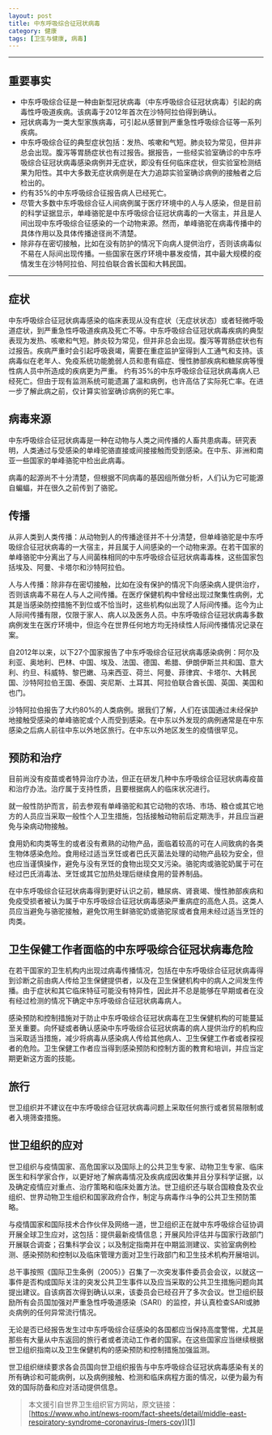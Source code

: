 ```yaml
---
layout: post
title: 中东呼吸综合征冠状病毒
category: 健康
tags: [卫生与健康, 病毒]
---
```



----------
## 重要事实

- 中东呼吸综合征是一种由新型冠状病毒（中东呼吸综合征冠状病毒）引起的病毒性呼吸道疾病。该病毒于2012年首次在沙特阿拉伯得到确认。
- 冠状病毒为一类大型家族病毒，可引起从感冒到严重急性呼吸综合征等一系列疾病。
- 中东呼吸综合征的典型症状包括：发热、咳嗽和气短。肺炎较为常见，但并非总会出现。腹泻等胃肠症状也有过报告。据报告，一些经实验室确诊的中东呼吸综合征冠状病毒感染病例并无症状，即没有任何临床症状，但实验室检测结果为阳性。其中大多数无症状病例是在大力追踪实验室确诊病例的接触者之后检出的。
- 约有35%的中东呼吸综合征报告病人已经死亡。
- 尽管大多数中东呼吸综合征人间病例属于医疗环境中的人与人感染，但是目前的科学证据显示，单峰骆驼是中东呼吸综合征冠状病毒的一大宿主，并且是人间出现中东呼吸综合征感染的一个动物来源。然而，单峰骆驼在病毒传播中的具体作用以及具体传播途径尚不清楚。
- 除非存在密切接触，比如在没有防护的情况下向病人提供治疗，否则该病毒似不易在人际间出现传播。一些国家在医疗环境中暴发疫情，其中最大规模的疫情发生在沙特阿拉伯、阿拉伯联合酋长国和大韩民国。


----------
## 症状

中东呼吸综合征冠状病毒感染的临床表现从没有症状（无症状状态）或者轻微呼吸道症状，到严重急性呼吸道疾病及死亡不等。中东呼吸综合征冠状病毒疾病的典型表现为发热、咳嗽和气短。肺炎较为常见，但并非总会出现。腹泻等胃肠症状也有过报告。疾病严重时会引起呼吸衰竭，需要在重症监护室得到人工通气和支持。该病毒似在老年人、免疫系统功能脆弱人员和患有癌症、慢性肺部疾病和糖尿病等慢性病人员中所造成的疾病更为严重。
约有35%的中东呼吸综合征冠状病毒病人已经死亡。但由于现有监测系统可能遗漏了温和病例，也许高估了实际死亡率。在进一步了解此病之前，仅计算实验室确诊病例的死亡率。

## 病毒来源

中东呼吸综合征冠状病毒是一种在动物与人类之间传播的人畜共患病毒。研究表明，人类通过与受感染的单峰驼骆直接或间接接触而受到感染。在中东、非洲和南亚一些国家的单峰骆驼中检出此病毒。

病毒的起源尚不十分清楚，但根据不同病毒的基因组所做分析，人们认为它可能源自蝙蝠，并在很久之前传到了骆驼。

## 传播

从非人类到人类传播：从动物到人的传播途径并不十分清楚，但单峰骆驼是中东呼吸综合征冠状病毒的一大宿主，并且属于人间感染的一个动物来源。在若干国家的单峰骆驼中分离出了与人间菌株相同的中东呼吸综合征冠状病毒毒株，这些国家包括埃及、阿曼、卡塔尔和沙特阿拉伯。

人与人传播：除非存在密切接触，比如在没有保护的情况下向感染病人提供治疗，否则该病毒不易在人与人之间传播。在医疗保健机构中曾经出现过聚集性病例，尤其是当感染防控措施不到位或不恰当时，这些机构似出现了人际间传播。迄今为止人际间传播有限，仅限于家人、病人以及医务人员。中东呼吸综合征冠状病毒多数病例发生在医疗环境中，但迄今在世界任何地方均无持续性人际间传播情况记录在案。

自2012年以来，以下27个国家报告了中东呼吸综合征冠状病毒感染病例：阿尔及利亚、奥地利、巴林、中国、埃及、法国、德国、希腊、伊朗伊斯兰共和国、意大利、约旦、科威特、黎巴嫩、马来西亚、荷兰、阿曼、菲律宾、卡塔尔、大韩民国、沙特阿拉伯王国、泰国、突尼斯、土耳其、阿拉伯联合酋长国、英国、美国和也门。

沙特阿拉伯报告了大约80%的人类病例。据我们了解，人们在该国通过未经保护地接触受感染的单峰骆驼或个人而受到感染。在中东以外发现的病例通常是在中东感染之后病人前往中东以外地区旅行。在中东以外地区发生的疫情很罕见。

## 预防和治疗

目前尚没有疫苗或者特异治疗办法，但正在研发几种中东呼吸综合征冠状病毒疫苗和治疗办法。治疗属于支持性质，且要根据病人的临床状况进行。

就一般性防护而言，前去参观有单峰骆驼和其它动物的农场、市场、粮仓或其它地方的人员应当采取一般性个人卫生措施，包括接触动物前后定期洗手，并且应当避免与染病动物接触。

食用奶和肉类等生的或者没有煮熟的动物产品，面临着较高的可在人间致病的各类生物体感染危险。食用经过适当烹饪或者巴氏灭菌法处理的动物产品较为安全，但也应当谨慎操作，避免与没有烹饪的食物出现交叉污染。骆驼肉或骆驼奶属于可在经过巴氏消毒法、烹饪或其它加热处理后继续食用的营养制品。

在中东呼吸综合征冠状病毒得到更好认识之前，糖尿病、肾衰竭、慢性肺部疾病和免疫受损者被认为属于中东呼吸综合征冠状病毒感染严重病症的高危人员。这类人员应当避免与骆驼接触，避免饮用生鲜骆驼奶或骆驼尿或者食用未经过适当烹饪的肉类。

## 卫生保健工作者面临的中东呼吸综合征冠状病毒危险

在若干国家的卫生机构内出现过病毒传播情况，包括在中东呼吸综合征冠状病毒得到诊断之前由病人传给卫生保健提供者，以及在卫生保健机构中的病人之间发生传播。由于症状和其它临床特征可能没有特异性，因此并不总是能够在早期或者在没有经过检测的情况下确定中东呼吸综合征冠状病毒病人。

感染预防和控制措施对于防止中东呼吸综合征冠状病毒在卫生保健机构的可能蔓延至关重要。向怀疑或者确认感染中东呼吸综合征冠状病毒的病人提供治疗的机构应当采取适当措施，减少将病毒从感染病人传给其他病人、卫生保健工作者或者探视者的危险。卫生保健工作者应当得到感染预防和控制方面的教育和培训，并应当定期更新这方面的技能。

## 旅行

世卫组织并不建议在中东呼吸综合征冠状病毒问题上采取任何旅行或者贸易限制或者入境筛查措施。

## 世卫组织的应对

世卫组织与疫情国家、高危国家以及国际上的公共卫生专家、动物卫生专家、临床医生和科学家合作，以更好地了解病毒情况及疾病成因收集并且分享科学证据，以及确定疫情应对重点、治疗策略和临床处置方法。世卫组织还与联合国粮食及农业组织、世界动物卫生组织和国家政府合作，制定与病毒作斗争的公共卫生预防策略。

与疫情国家和国际技术合作伙伴及网络一道，世卫组织正在就中东呼吸综合征协调开展全球卫生应对，这包括：提供最新疫情信息；开展风险评估并与国家行政部门开展联合调查；召集科学会议；以及制定指南并在中期监测建议、实验室病例检测、感染预防和控制以及临床管理方面对卫生行政部门和卫生技术机构开展培训。

总干事按照《国际卫生条例（2005）》召集了一次突发事件委员会会议，以就这一事件是否构成国际关注的突发公共卫生事件以及应当采取的公共卫生措施问题向其提出建议。自该病首次得到确认以来，该委员会已经召开了多次会议。世卫组织鼓励所有会员国加强对严重急性呼吸道感染（SARI）的监控，并认真检查SARI或肺炎病例的任何异常流行情况。

无论是否已经报告发生过中东呼吸综合征感染的各国都应当保持高度警惕，尤其是那些有大量从中东返回的旅行者或者流动工作者的国家。在这些国家应当继续根据世卫组织指南以及卫生保健机构的感染预防和控制措施加强监测。

世卫组织继续要求各会员国向世卫组织报告与中东呼吸综合征冠状病毒感染有关的所有确诊和可能病例，以及病例接触、检测和临床病程方面的情况，以便为最为有效的国际防备和应对活动提供信息。

> 本文援引自世界卫生组织官方网站，原文链接：[https://www.who.int/news-room/fact-sheets/detail/middle-east-respiratory-syndrome-coronavirus-(mers-cov)][1]


  [1]: https://www.who.int/news-room/fact-sheets/detail/middle-east-respiratory-syndrome-coronavirus-%28mers-cov%29